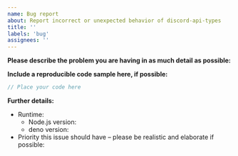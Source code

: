 ```yaml
---
name: Bug report
about: Report incorrect or unexpected behavior of discord-api-types
title: ''
labels: 'bug'
assignees: ''
---
```


<!-- Use Discord for questions: https://discord.gg/bRCvFy9 -->

**Please describe the problem you are having in as much detail as possible:**

**Include a reproducible code sample here, if possible:**

```ts
// Place your code here
```

**Further details:**

- Runtime:
  <!-- Complete whichever is applicable -->
  - Node.js version:
  - deno version:
- Priority this issue should have – please be realistic and elaborate if possible:
